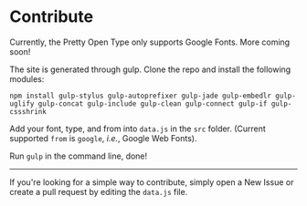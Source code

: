 # Contribute

Currently, the Pretty Open Type only supports Google Fonts. More coming soon!

The site is generated through gulp. Clone the repo and install the following modules: 

```
npm install gulp-stylus gulp-autoprefixer gulp-jade gulp-embedlr gulp-uglify gulp-concat gulp-include gulp-clean gulp-connect gulp-if gulp-cssshrink
```

Add your font, type, and from into `data.js` in the `src` folder. (Current supported `from` is `google`, *i.e.*, Google Web Fonts).

Run `gulp` in the command line, done!

---

If you're looking for a simple way to contribute, simply open a New Issue or create a pull request by editing the `data.js` file.